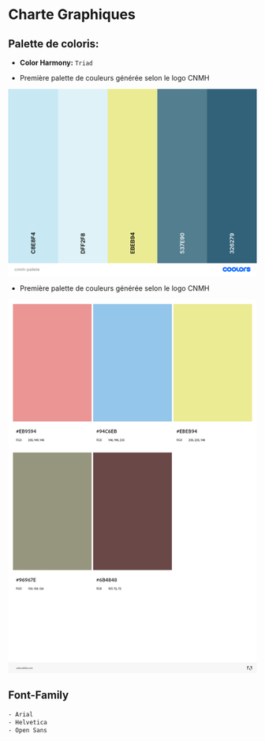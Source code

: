 # Charte Graphiques
## Palette de coloris:

- **Color Harmony:** ``Triad``

- Première palette de couleurs générée selon le logo CNMH


![Pallete de color](https://github.com/grain03/CNMH/blob/master/Branch%20Fonctionelle/Chart%20Graphiques/images/cnmh-pallete.png)


- Première palette de couleurs générée selon le logo CNMH


![Pallete de color valider par Adobe](https://github.com/grain03/CNMH/blob/master/Branch%20Fonctionelle/Chart%20Graphiques/images/AdobeColor-CNMH-Pallet-Color.jpeg) 



## Font-Family

    - Arial
    - Helvetica
    - Open Sans

